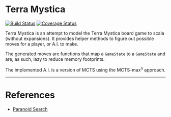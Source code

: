 # Terra Mystica

[![Build Status](https://travis-ci.org/timvancann/terra-mystica.svg?branch=master)](https://travis-ci.org/timvancann/terra-mystica)
[![Coverage Status](https://coveralls.io/repos/github/timvancann/terra-mystica/badge.svg?branch=master)](https://coveralls.io/github/timvancann/terra-mystica?branch=master)


Terra Mystica is an attempt to model the Terra Mystica board game to scala (without expansions). It provides helper methods to figure out possible moves for a player, or A.I. to make. 

The generated moves are functions that map a `GameState` to a `GameState` and are, as such, lazy to reduce memory footprints.

The implemented A.I. is a version of MCTS using the MCTS-max<sup>n</sup> approach.

---

# References

- [Paranoid Search](https://project.dke.maastrichtuniversity.nl/games/files/phd/Nijssen_thesis.pdf)